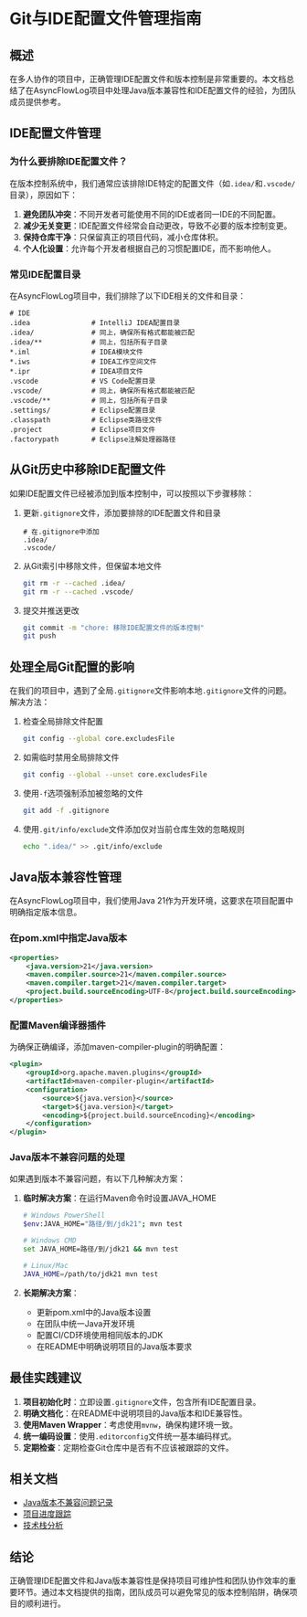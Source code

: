 # Git与IDE配置文件管理指南

## 概述

在多人协作的项目中，正确管理IDE配置文件和版本控制是非常重要的。本文档总结了在AsyncFlowLog项目中处理Java版本兼容性和IDE配置文件的经验，为团队成员提供参考。

## IDE配置文件管理

### 为什么要排除IDE配置文件？

在版本控制系统中，我们通常应该排除IDE特定的配置文件（如`.idea/`和`.vscode/`目录），原因如下：

1. **避免团队冲突**：不同开发者可能使用不同的IDE或者同一IDE的不同配置。
2. **减少无关变更**：IDE配置文件经常会自动更改，导致不必要的版本控制变更。
3. **保持仓库干净**：只保留真正的项目代码，减小仓库体积。
4. **个人化设置**：允许每个开发者根据自己的习惯配置IDE，而不影响他人。

### 常见IDE配置目录

在AsyncFlowLog项目中，我们排除了以下IDE相关的文件和目录：

```
# IDE
.idea               # IntelliJ IDEA配置目录
.idea/              # 同上，确保所有格式都能被匹配
.idea/**            # 同上，包括所有子目录
*.iml               # IDEA模块文件
*.iws               # IDEA工作空间文件
*.ipr               # IDEA项目文件
.vscode             # VS Code配置目录
.vscode/            # 同上，确保所有格式都能被匹配
.vscode/**          # 同上，包括所有子目录
.settings/          # Eclipse配置目录
.classpath          # Eclipse类路径文件
.project            # Eclipse项目文件
.factorypath        # Eclipse注解处理器路径
```

## 从Git历史中移除IDE配置文件

如果IDE配置文件已经被添加到版本控制中，可以按照以下步骤移除：

1. 更新`.gitignore`文件，添加要排除的IDE配置文件和目录
   ```
   # 在.gitignore中添加
   .idea/
   .vscode/
   ```

2. 从Git索引中移除文件，但保留本地文件
   ```bash
   git rm -r --cached .idea/
   git rm -r --cached .vscode/
   ```

3. 提交并推送更改
   ```bash
   git commit -m "chore: 移除IDE配置文件的版本控制"
   git push
   ```

## 处理全局Git配置的影响

在我们的项目中，遇到了全局`.gitignore`文件影响本地`.gitignore`文件的问题。解决方法：

1. 检查全局排除文件配置
   ```bash
   git config --global core.excludesFile
   ```

2. 如需临时禁用全局排除文件
   ```bash
   git config --global --unset core.excludesFile
   ```

3. 使用`-f`选项强制添加被忽略的文件
   ```bash
   git add -f .gitignore
   ```

4. 使用`.git/info/exclude`文件添加仅对当前仓库生效的忽略规则
   ```bash
   echo ".idea/" >> .git/info/exclude
   ```

## Java版本兼容性管理

在AsyncFlowLog项目中，我们使用Java 21作为开发环境，这要求在项目配置中明确指定版本信息。

### 在pom.xml中指定Java版本

```xml
<properties>
    <java.version>21</java.version>
    <maven.compiler.source>21</maven.compiler.source>
    <maven.compiler.target>21</maven.compiler.target>
    <project.build.sourceEncoding>UTF-8</project.build.sourceEncoding>
</properties>
```

### 配置Maven编译器插件

为确保正确编译，添加maven-compiler-plugin的明确配置：

```xml
<plugin>
    <groupId>org.apache.maven.plugins</groupId>
    <artifactId>maven-compiler-plugin</artifactId>
    <configuration>
        <source>${java.version}</source>
        <target>${java.version}</target>
        <encoding>${project.build.sourceEncoding}</encoding>
    </configuration>
</plugin>
```

### Java版本不兼容问题的处理

如果遇到版本不兼容问题，有以下几种解决方案：

1. **临时解决方案**：在运行Maven命令时设置JAVA_HOME
   ```bash
   # Windows PowerShell
   $env:JAVA_HOME="路径/到/jdk21"; mvn test
   
   # Windows CMD
   set JAVA_HOME=路径/到/jdk21 && mvn test
   
   # Linux/Mac
   JAVA_HOME=/path/to/jdk21 mvn test
   ```

2. **长期解决方案**：
   - 更新pom.xml中的Java版本设置
   - 在团队中统一Java开发环境
   - 配置CI/CD环境使用相同版本的JDK
   - 在README中明确说明项目的Java版本要求

## 最佳实践建议

1. **项目初始化时**：立即设置`.gitignore`文件，包含所有IDE配置目录。
2. **明确文档化**：在README中说明项目的Java版本和IDE兼容性。
3. **使用Maven Wrapper**：考虑使用`mvnw`，确保构建环境一致。
4. **统一编码设置**：使用`.editorconfig`文件统一基本编码样式。
5. **定期检查**：定期检查Git仓库中是否有不应该被跟踪的文件。

## 相关文档

- [Java版本不兼容问题记录](../issues/java_version_incompatibility.md)
- [项目进度跟踪](../progress.md)
- [技术栈分析](tech_stack_analysis.md)

## 结论

正确管理IDE配置文件和Java版本兼容性是保持项目可维护性和团队协作效率的重要环节。通过本文档提供的指南，团队成员可以避免常见的版本控制陷阱，确保项目的顺利进行。 